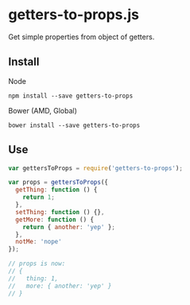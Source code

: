 # getters-to-props.js

Get simple properties from object of getters.

## Install

Node
```
npm install --save getters-to-props
```

Bower (AMD, Global)
```
bower install --save getters-to-props
```

## Use

```js
var gettersToProps = require('getters-to-props');

var props = gettersToProps({
  getThing: function () {
    return 1;
  },
  setThing: function () {},
  getMore: function () {
    return { another: 'yep' };
  },
  notMe: 'nope'
});

// props is now:
// {
//   thing: 1,
//   more: { another: 'yep' }
// }
```
